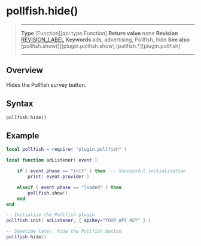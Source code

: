 # pollfish.hide()

> --------------------- ------------------------------------------------------------------------------------------
> __Type__              [Function][api.type.Function]
> __Return value__      none
> __Revision__          [REVISION_LABEL](REVISION_URL)
> __Keywords__          ads, advertising, Pollfish, hide
> __See also__          [pollfish.show()][plugin.pollfish.show]
>						[pollfish.*][plugin.pollfish]
> --------------------- ------------------------------------------------------------------------------------------


## Overview

Hides the Pollfish survey button.


## Syntax

	pollfish.hide()


## Example

``````lua
local pollfish = require( "plugin.pollfish" )

local function adListener( event )

	if ( event.phase == "init" ) then  -- Successful initialization
		print( event.provider )

	elseif ( event.phase == "loaded" ) then
		pollfish.show()
    end
end

-- Initialize the Pollfish plugin
pollfish.init( adListener, { apiKey="YOUR_API_KEY" } )

-- Sometime later, hide the Pollfish button
pollfish.hide()
``````
